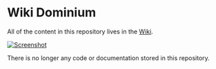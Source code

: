 # Wiki Dominium

All of the content in this repository lives in the  [Wiki](https://github.com/ethereum/wiki/wiki).

[![Screenshot](screenshot.png)](https://github.com/ethereum/wiki/wiki)

There is no longer any code or documentation stored in this repository.
